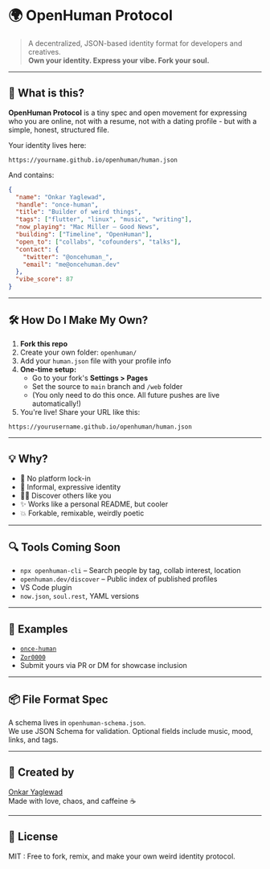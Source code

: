 # 🌍 OpenHuman Protocol

> A decentralized, JSON-based identity format for developers and creatives.  
> **Own your identity. Express your vibe. Fork your soul.**

---

## 🤔 What is this?

**OpenHuman Protocol** is a tiny spec and open movement for expressing who you are online, not with a resume, not with a dating profile - but with a simple, honest, structured file.

Your identity lives here:

```
https://yourname.github.io/openhuman/human.json
```

And contains:

```json
{
  "name": "Onkar Yaglewad",
  "handle": "once-human",
  "title": "Builder of weird things",
  "tags": ["flutter", "linux", "music", "writing"],
  "now_playing": "Mac Miller – Good News",
  "building": ["Timeline", "OpenHuman"],
  "open_to": ["collabs", "cofounders", "talks"],
  "contact": {
    "twitter": "@oncehuman_",
    "email": "me@oncehuman.dev"
  },
  "vibe_score": 87
}
```

---

## 🛠 How Do I Make My Own?

1. **Fork this repo**
2. Create your own folder: `openhuman/`
3. Add your `human.json` file with your profile info
4. **One-time setup:**
   - Go to your fork's **Settings > Pages**
   - Set the source to `main` branch and `/web` folder
   - (You only need to do this once. All future pushes are live automatically!)
5. You're live! Share your URL like this:

```
https://yourusername.github.io/openhuman/human.json
```

---

## 💡 Why?

- 🔗 No platform lock-in
- 💬 Informal, expressive identity
- 🧑‍🚀 Discover others like you
- ✨ Works like a personal README, but cooler
- 💥 Forkable, remixable, weirdly poetic

---

## 🔍 Tools Coming Soon

- `npx openhuman-cli` – Search people by tag, collab interest, location
- `openhuman.dev/discover` – Public index of published profiles
- VS Code plugin
- `now.json`, `soul.rest`, YAML versions

---

## 🧪 Examples

- [`once-human`](https://once-human.github.io/openhuman/human.json)
- [`Zor0000`](https://Zor0000.github.io/openhuman/human.json)
- Submit yours via PR or DM for showcase inclusion

---

## 📦 File Format Spec

A schema lives in `openhuman-schema.json`.  
We use JSON Schema for validation. Optional fields include music, mood, links, and tags.

---

## 🧠 Created by

[Onkar Yaglewad](https://github.com/once-human)  
Made with love, chaos, and caffeine ☕  

---

## 📜 License

MIT : Free to fork, remix, and make your own weird identity protocol.
